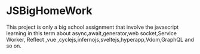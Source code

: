 # JSBigHomeWork
This project is only a big school assignment that involve the javascript learning in this term about async,await,generator,web socket,Service Worker, Reflect ,vue ,cyclejs,infernojs,sveltejs,hyperapp,Vdom,GraphQL and so on. 
